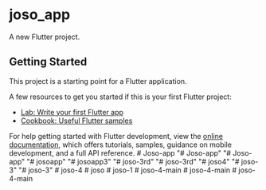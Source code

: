 # joso_app

A new Flutter project.

## Getting Started

This project is a starting point for a Flutter application.

A few resources to get you started if this is your first Flutter project:

- [Lab: Write your first Flutter app](https://docs.flutter.dev/get-started/codelab)
- [Cookbook: Useful Flutter samples](https://docs.flutter.dev/cookbook)

For help getting started with Flutter development, view the
[online documentation](https://docs.flutter.dev/), which offers tutorials,
samples, guidance on mobile development, and a full API reference.
#   J o s o - a p p  
 "# Joso-app" 
"# Joso-app" 
"# josoapp" 
"# josoapp3" 
"# joso-3rd" 
"# joso-3rd" 
"# joso4" 
"# joso-3" 
"# joso-3" 
#   j o s o - 4  
 #   j o s o  
 #   j o s o - 1  
 #   j o s o - 4 - m a i n  
 #   j o s o - 4 - m a i n  
 #   j o s o - 4 - m a i n  
 
